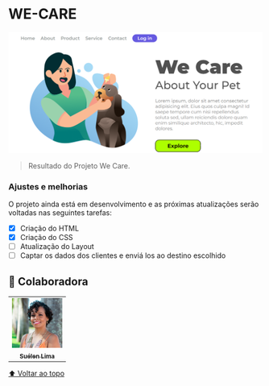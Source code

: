 # WE-CARE

<img src="./assets/imagem-readme-final.png" alt="interface-final">

> Resultado do Projeto We Care.

### Ajustes e melhorias

O projeto ainda está em desenvolvimento e as próximas atualizações serão voltadas nas seguintes tarefas:

- [x] Criação do HTML
- [x] Criação do CSS
- [ ] Atualização do Layout
- [ ] Captar os dados dos clientes e enviá los ao destino escolhido

## 🤝 Colaboradora

<table>
  <tr>
    <td align="center">
      <a href="#">
        <img src="./assets/suelen-lima.jpg" width="100px;" alt="Foto de Suélen Lima"/><br>
        <sub>
          <b>Suélen Lima</b>
        </sub>
      </a>
    </td>
</table>

[⬆ Voltar ao topo](#WE-CARE)<br>